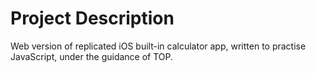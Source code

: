 # Project Description
Web version of replicated iOS built-in calculator app, written to practise JavaScript, under the guidance of TOP.
